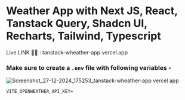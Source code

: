 # Weather App with Next JS, React, Tanstack Query, Shadcn UI, Recharts, Tailwind, Typescript
Live LINK 🔴🔴 : tanstack-wheather-app.vercel.app
### Make sure to create a `.env` file with following variables -
![Screenshot_27-12-2024_175253_tanstack-wheather-app vercel app](https://github.com/user-attachments/assets/0e9ca7ec-08b2-4ae2-9337-45de9584b115)
```
VITE_OPENWEATHER_API_KEY=

```
